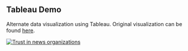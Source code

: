 ## Tableau Demo

Alternate data visualization using Tableau. Original visualization can be found [here](https://www.niemanlab.org/2018/10/heres-how-much-americans-trust-38-major-news-organizations-hint-not-all-that-much/).

<div class='tableauPlaceholder' id='viz1643818077806' style='position: relative'><noscript><a href='#'><img alt='Trust in news organizations ' src='R7&#47;R7PDXH45D&#47;1_rss.png' style='border: none' /></a></noscript><object class='tableauViz'  style='display:none;'><param name='host_url' value='https%3A%2F%2Fpublic.tableau.com%2F' /> <param name='embed_code_version' value='3' /> <param name='path' value='shared&#47;R7PDXH45D' /> <param name='toolbar' value='yes' /><param name='static_image' value='R7&#47;R7PDXH45D&#47;1.png' /> <param name='animate_transition' value='yes' /><param name='display_static_image' value='yes' /><param name='display_spinner' value='yes' /><param name='display_overlay' value='yes' /><param name='display_count' value='yes' /><param name='language' value='en-US' /><param name='filter' value='publish=yes' /></object></div>                
<script type='text/javascript'>
  var divElement = document.getElementById('viz1643818077806');
  var vizElement = divElement.getElementsByTagName('object')[0];
  vizElement.style.width='100%';vizElement.style.height=(divElement.offsetWidth*0.75)+'px';
  var scriptElement = document.createElement('script');
  scriptElement.src = 'https://public.tableau.com/javascripts/api/viz_v1.js';
  vizElement.parentNode.insertBefore(scriptElement, vizElement);
</script>
